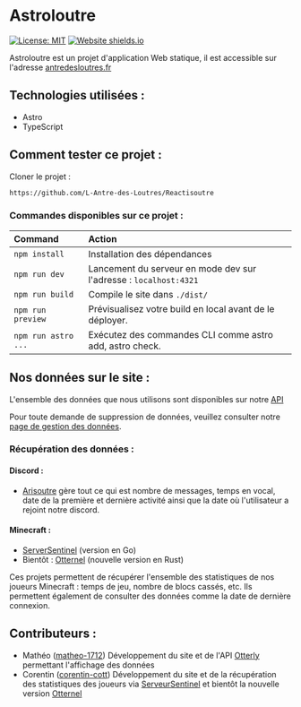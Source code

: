 # Astroloutre

[![License: MIT](https://cdn.prod.website-files.com/5e0f1144930a8bc8aace526c/65dd9eb5aaca434fac4f1c34_License-MIT-blue.svg)](/LICENSE)
[![Website shields.io](https://img.shields.io/website-up-down-green-red/http/shields.io.svg)](http://shields.io/)

Astroloutre est un projet d'application Web statique, il est accessible sur
l'adresse [antredesloutres.fr](antredesloutres.fr)

## Technologies utilisées :

- Astro
- TypeScript

## Comment tester ce projet :

Cloner le projet :

``` bash
https://github.com/L-Antre-des-Loutres/Reactisoutre
```

### Commandes disponibles sur ce projet :

| Command             | Action                                                            |
|:--------------------|:------------------------------------------------------------------|
| `npm install`       | Installation des dépendances                                      |
| `npm run dev`       | Lancement du serveur en mode dev sur l'adresse : `localhost:4321` |
| `npm run build`     | Compile le site dans `./dist/`                                    |
| `npm run preview`   | Prévisualisez votre build en local avant de le déployer.          |
| `npm run astro ...` | Exécutez des commandes CLI comme astro add, astro check.          |

## Nos données sur le site :

L'ensemble des données que nous utilisons sont disponibles sur notre [API](https://otterlyapi.antredesloutres.fr/)

Pour toute demande de suppression de données, veuillez consulter
notre [page de gestion des données](https://antredesloutres.fr/donnees/).

### Récupération des données :

#### Discord :

- [Arisoutre](https://github.com/L-Antre-des-Loutres/Arisoutre) gère tout ce qui est nombre de messages,
  temps en vocal, date de la première et dernière activité ainsi que la date où l'utilisateur a rejoint notre discord.

#### Minecraft :

- [ServerSentinel](https://github.com/Corentin-cott/ServerSentinel) (version en Go)
- Bientôt : [Otternel](https://github.com/Corentin-cott/Otternel) (nouvelle version en Rust)

Ces projets permettent de récupérer l'ensemble des statistiques de nos joueurs Minecraft : temps de jeu, nombre de blocs
cassés, etc.
Ils permettent également de consulter des données comme la date de dernière connexion.

## Contributeurs :

- Mathéo ([matheo-1712](https://github.com/matheo-1712)) Développement du site et de
  l'API [Otterly](https://github.com/L-Antre-des-Loutres/ApiServeur) permettant l'affichage des données
- Corentin ([corentin-cott](https://github.com/corentin-cott)) Développement du site et de la récupération des
  statistiques des joueurs via [ServeurSentinel](https://github.com/Corentin-cott/ServerSentinel) et bientôt la nouvelle
  version [Otternel](https://github.com/Corentin-cott/Otternel)
